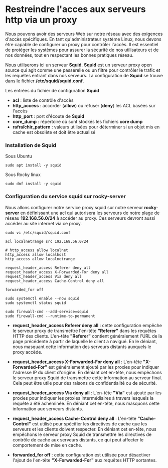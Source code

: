 # Restreindre l'acces aux serveurs http via un proxy

Nous pouvons avoir des serveurs Web sur notre réseau avec des exigences d'accès spécifiques. En tant qu'administrateur système Linux, nous devons être capable de configurer un proxy pour contrôler l'accès. Il est essentiel de protéger les systèmes pour assurer la sécurité de nos utilisateurs et de nos données, tout en respectant les bonnes pratiques réseau.

Nous utiliserons ici un serveur **Squid**. **Squid** est un serveur proxy open source qui agit comme une passerelle ou un filtre pour contrôler le trafic et les requêtes entrant dans nos serveurs. La configuration de **Squid** se trouve dans le fichier **/etc/squid/squid.conf**.

Les entrées du fichier de configuration **Squid**

- **acl** : liste de contrôle d'accès
- **http_access** : accorder (**allow**) ou refuser (**deny**) les ACL basées sur l'accès
- **http_port** : port d'écoute de **Squid**
- **core_dump** : répertoire où sont stockés les fichiers **core dump**
- **rafraîchir_pattern** : valeurs utilisées pour déterminer si un objet mis en cache est obsolète et doit être actualisé

### Installation de Squid

Sous Ubuntu

```
sudo apt install -y squid
```

Sous Rocky linux

```
sudo dnf install -y squid
```

### Configuration du service squid sur rocky-server

Nous allons configurer notre service proxy squid sur notre serveur **rocky-server** en définissant une acl qui autorisera les serveurs de notre plage de réseau **192.168.56.0/24** à accéder au proxy. Ces serveurs devront aussi accéder au site internet via ce proxy.

```
sudo vi /etc/squid/squid.conf
```

```
acl localnetrange src 192.168.56.0/24

# http_access allow localnet
http_access allow localhost
http_access allow localnetrange

request_header_access Referer deny all
request_header_access X-Forwarded-For deny all
request_header_access Via deny all
request_header_access Cache-Control deny all

forwarded_for off
```

```
sudo systemctl enable --now squid
sudo systemctl status squid
```

```
sudo firewall-cmd --add-service=squid
sudo firewall-cmd --runtime-to-permanent
```

- **request_header_access Referer deny all** : cette configuration empêche le serveur proxy de transmettre l'en-tête **"Referer"** dans les requêtes HTTP des clients. L'en-tête **"Referer"** contient généralement l'URL de la page précédente à partir de laquelle le client a navigué. En le déniant, nous masquant cette information des serveurs distants auxquels le proxy accède.

- **request_header_access X-Forwarded-For deny all** : L'en-tête **"X-Forwarded-For"** est généralement ajouté par les proxies pour indiquer l'adresse IP du client d'origine. En déniant cet en-tête, nous empêchons le serveur proxy Squid de transmettre cette information au serveur final. Cela peut être utile pour des raisons de confidentialité ou de sécurité.

- **request_header_access Via deny all** : L'en-tête **"Via"** est ajouté par les proxies pour indiquer les proxies intermédiaires à travers lesquels la requête a été acheminée. En déniant cet en-tête, nous masquons cette information aux serveurs distants.

- **request_header_access Cache-Control deny all** : L'en-tête **"Cache-Control"** est utilisé pour spécifier les directives de cache que les serveurs et les clients doivent respecter. En déniant cet en-tête, nous empêchons le serveur proxy Squid de transmettre les directives de contrôle de cache aux serveurs distants, ce qui peut affecter le comportement de mise en cache.

- **forwarded_for off** : cette configuration est utilisée pour désactiver l'ajout de l'en-tête **"X-Forwarded-For"** aux requêtes HTTP sortantes.